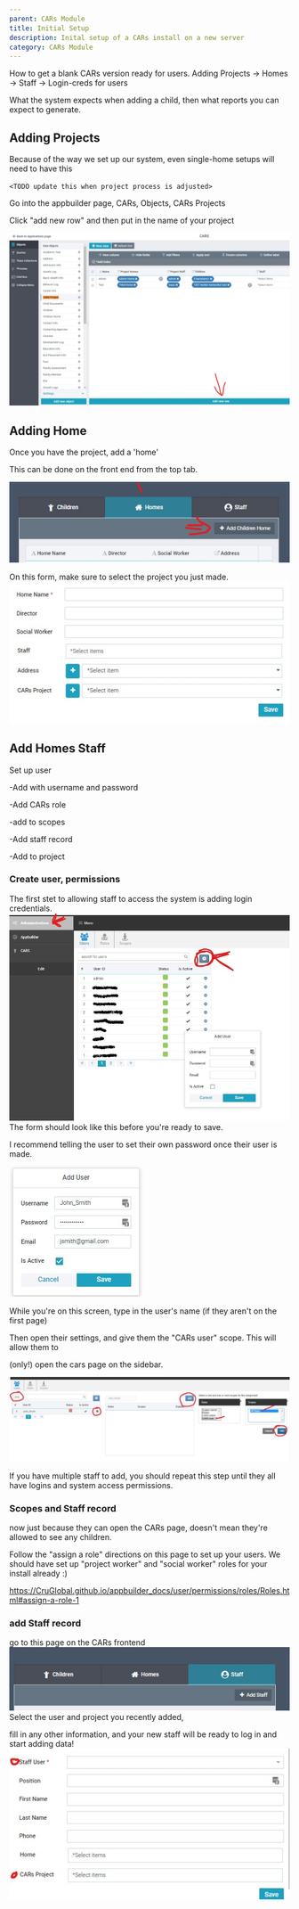 ```yaml
---
parent: CARs Module
title: Initial Setup
description: Inital setup of a CARs install on a new server
category: CARs Module
---
```


How to get a blank CARs version ready for users. 
Adding Projects -> Homes -> Staff -> Login-creds for users

What the system expects when adding a child,
then what reports you can expect to generate.




## Adding Projects 

Because of the way we set up our system, even single-home setups will need to have this

`<TODO update this when project process is adjusted>`

 Go into the appbuilder page, CARs, Objects, CARs Projects

 Click "add new row" and then put in the name of your project

![](images/addprj.jpg)

## Adding Home

Once you have the project, add a 'home'

This can be done on the front end from the top tab.

![](images/addhome.jpg)

On this form, make sure to select the project you just made.
![](images/addhomepopup.jpg)

## Add Homes  Staff 

Set up user

-Add with username and password

-Add CARs role


-add to scopes

-Add staff record

-Add to project

### Create user, permissions

The first stet to allowing staff to access the system is adding login credentials. 
![](images/adduser.jpg)
The form should look like this before you're ready to save. 

I recommend telling the user to set their own password once their user is made. 

![](images/newuserform.jpg)

While you're on this screen, type in the user's name (if they aren't on the first page)

Then open their settings, and give them the "CARs user" scope. This will allow them to 

(only!) open the cars page on the sidebar. 

![](images/addrole.jpg)

If you have multiple staff to add, you should repeat this step until they all have logins and system access permissions.

### Scopes and Staff record
now just because they can open the CARs page, doesn't mean they're allowed to see any children.

Follow the "assign a role" directions on this page to set up your users. We should have set up "project worker" and "social worker" roles for your install already :)

https://CruGlobal.github.io/appbuilder_docs/user/permissions/roles/Roles.html#assign-a-role-1

### add Staff record
go to this page on the CARs frontend
![](images/addstaff.jpg)
Select the user and project you recently added, 

fill in any other information, and your new staff will be ready to log in and start adding data!
![](images/addstaffform.jpg)
